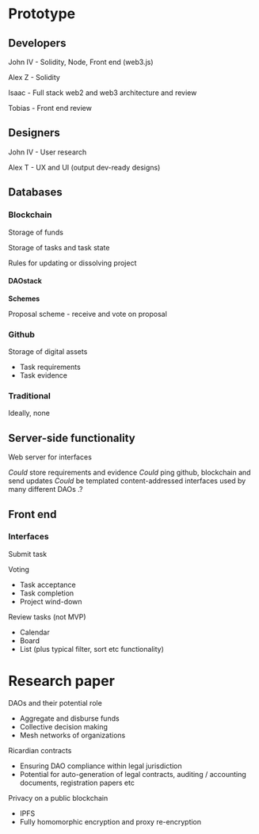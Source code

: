 # Prototype

## Developers

John IV - Solidity, Node, Front end (web3.js)

Alex Z - Solidity

Isaac - Full stack web2 and web3 architecture and review

Tobias - Front end review

## Designers

John IV - User research

Alex T - UX and UI (output dev-ready designs)


## Databases

### Blockchain

Storage of funds

Storage of tasks and task state

Rules for updating or dissolving project

#### DAOstack

**Schemes**

Proposal scheme - receive and vote on proposal

### Github

Storage of digital assets
  - Task requirements
  - Task evidence

### Traditional

Ideally, none


## Server-side functionality

Web server for interfaces

*Could* store requirements and evidence
*Could* ping github, blockchain and send updates
*Could* be templated content-addressed interfaces used by many different DAOs .?

## Front end

### Interfaces

Submit task

Voting
- Task acceptance
- Task completion
- Project wind-down

Review tasks (not MVP)
- Calendar
- Board
- List
(plus typical filter, sort etc functionality)

# Research paper

DAOs and their potential role
- Aggregate and disburse funds
- Collective decision making
- Mesh networks of organizations

Ricardian contracts
- Ensuring DAO compliance within legal jurisdiction
- Potential for auto-generation of legal contracts, auditing / accounting documents, registration papers etc

Privacy on a public blockchain
- IPFS
- Fully homomorphic encryption and proxy re-encryption
